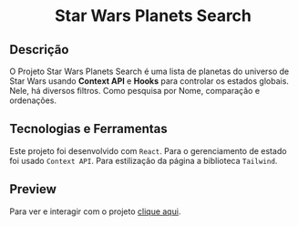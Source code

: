 <h1 align="center">Star Wars Planets Search</h1>

## Descrição

O Projeto Star Wars Planets Search é uma lista de planetas do universo de Star Wars usando **Context API** e **Hooks** para controlar os estados globais. Nele, há diversos filtros. Como pesquisa por Nome, comparação e ordenações.  


## Tecnologias e Ferramentas

Este projeto foi desenvolvido com `React`. Para o gerenciamento de estado foi usado `Context API`. Para estilização da página a biblioteca `Tailwind`.

## Preview 

Para ver e interagir com o projeto [clique aqui](https://starwars-planets-search-eight.vercel.app/).